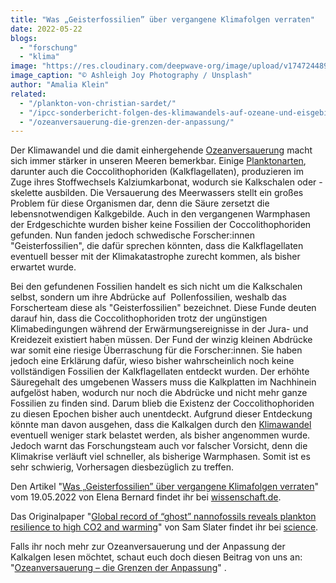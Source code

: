 ```yaml
---
title: "Was „Geisterfossilien” über vergangene Klimafolgen verraten"
date: 2022-05-22
blogs: 
  - "forschung"
  - "klima"
image: "https://res.cloudinary.com/deepwave-org/image/upload/v1747244890/deepwave.org/fossilien_geisterfossilien_unsplash_Ashleigh_Joy_Photography-scaled.jpg"
image_caption: "© Ashleigh Joy Photography / Unsplash"
author: "Amalia Klein"
related: 
  - "/plankton-von-christian-sardet/"
  - "/ipcc-sonderbericht-folgen-des-klimawandels-auf-ozeane-und-eisgebiete/"
  - "/ozeanversauerung-die-grenzen-der-anpassung/"
---
```


Der Klimawandel und die damit einhergehende [Ozeanversauerung](https://res.cloudinary.com/deepwave-org/image/upload/v1747242932/deepwave.org/DWfacts_Die-Versauerung-der-Ozeane_2016.pdf) macht sich immer stärker in unseren Meeren bemerkbar. Einige [Planktonarten](https://www.deepwave.org/plankton-von-christian-sardet/), darunter auch die Coccolithophoriden (Kalkflagellaten), produzieren im Zuge ihres Stoffwechsels Kalziumkarbonat, wodurch sie Kalkschalen oder -skelette ausbilden. Die Versauerung des Meerwassers stellt ein großes Problem für diese Organismen dar, denn die Säure zersetzt die lebensnotwendigen Kalkgebilde. Auch in den vergangenen Warmphasen der Erdgeschichte wurden bisher keine Fossilien der Coccolithophoriden gefunden. Nun fanden jedoch schwedische Forscher:innen "Geisterfossilien", die dafür sprechen könnten, dass die Kalkflagellaten eventuell besser mit der Klimakatastrophe zurecht kommen, als bisher erwartet wurde.

Bei den gefundenen Fossilien handelt es sich nicht um die Kalkschalen selbst, sondern um ihre Abdrücke auf  Pollenfossilien, weshalb das Forscherteam diese als "Geisterfossilien" bezeichnet. Diese Funde deuten darauf hin, dass die Coccolithophoriden trotz der ungünstigen Klimabedingungen während der Erwärmungsereignisse in der Jura- und Kreidezeit existiert haben müssen. Der Fund der winzig kleinen Abdrücke war somit eine riesige Überraschung für die Forscher:innen. Sie haben jedoch eine Erklärung dafür, wieso bisher wahrscheinlich noch keine vollständigen Fossilien der Kalkflagellaten entdeckt wurden. Der erhöhte Säuregehalt des umgebenen Wassers muss die Kalkplatten im Nachhinein aufgelöst haben, wodurch nur noch die Abdrücke und nicht mehr ganze Fossilien zu finden sind. Darum blieb die Existenz der Coccolithophoriden zu diesen Epochen bisher auch unentdeckt. Aufgrund dieser Entdeckung könnte man davon ausgehen, dass die Kalkalgen durch den [Klimawandel](https://www.deepwave.org/ipcc-sonderbericht-folgen-des-klimawandels-auf-ozeane-und-eisgebiete/) eventuell weniger stark belastet werden, als bisher angenommen wurde. Jedoch warnt das Forschungsteam auch vor falscher Vorsicht, denn die Klimakrise verläuft viel schneller, als bisherige Warmphasen. Somit ist es sehr schwierig, Vorhersagen diesbezüglich zu treffen.

Den Artikel "[Was „Geisterfossilien” über vergangene Klimafolgen verraten](https://www.wissenschaft.de/erde-umwelt/was-geisterfossilien-ueber-vergangene-klimafolgen-verraten/)" vom 19.05.2022 von Elena Bernard findet ihr bei [wissenschaft.de](https://www.wissenschaft.de/).

Das Originalpaper "[Global record of “ghost” nannofossils reveals plankton resilience to high CO2 and warming](https://www.science.org/doi/10.1126/science.abm7330)" von Sam Slater findet ihr bei [science](https://www.science.org/journal/science).

Falls ihr noch mehr zur Ozeanversauerung und der Anpassung der Kalkalgen lesen möchtet, schaut euch doch diesen Beitrag von uns an: "[Ozeanversauerung – die Grenzen der Anpassung](https://www.deepwave.org/ozeanversauerung-die-grenzen-der-anpassung/)" .
